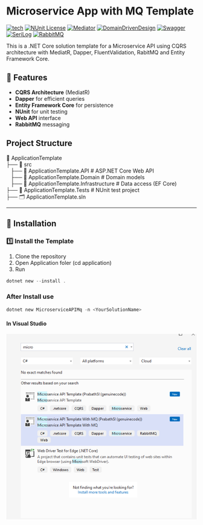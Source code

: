 # Microservice App with MQ Template
[![tech](https://img.shields.io/badge/powredby-.netcore-purple.svg)](https://dotnet.microsoft.com/en-us/download) [![NUnit License](https://img.shields.io/badge/powredby-NUnit-green.svg)](https://nunit.org/) [![Mediator](https://img.shields.io/badge/powredby-MediatR-blue.svg)](https://www.nuget.org/packages/mediatr/) [![DomainDrivenDesign](https://img.shields.io/badge/powredby-DDD-red.svg)](https://en.wikipedia.org/wiki/Domain-driven_design) [![Swagger](https://img.shields.io/badge/powredby-swagger-gree.svg)](https://swagger.io/) [![SeriLog](https://img.shields.io/badge/powredby-serilog-orange.svg)](https://serilog.net/) [![RabbitMQ](https://img.shields.io/badge/powredby-RabbitMQ-yellow.svg)](https://www.rabbitmq.com/)

This is a .NET Core solution template for a Microservice API using CQRS architecture with MediatR, Dapper, FluentValidation, RabitMQ and Entity Framework Core.

## 📌 Features
- **CQRS Architecture** (MediatR)
- **Dapper** for efficient queries
- **Entity Framework Core** for persistence
- **NUnit** for unit testing
- **Web API** interface
- **RabbitMQ** messaging

## Project Structure

📂 ApplicationTemplate <br>
 ├── 📂 src <br>
    &nbsp;&nbsp;&nbsp;├── 📂 ApplicationTemplate.API            # ASP.NET Core Web API <br>
    &nbsp;&nbsp;&nbsp;├── 📂 ApplicationTemplate.Domain         # Domain models <br>
    &nbsp;&nbsp;&nbsp;├── 📂 ApplicationTemplate.Infrastructure # Data access (EF Core) <br>
 ├── 📂 ApplicationTemplate.Tests          # NUnit test project <br>
 ├── 🗂️ ApplicationTemplate.sln <br>


---

## 🚀 Installation

### **1️⃣ Install the Template**

1. Clone the repository
2. Open Application foler (cd application)
3. Run
```powershell
dotnet new --install .
```

### After Install use

```powershell
dotnet new MicroserviceAPIMq -n <YourSolutionName>
```
#### In Visual Studio

![Alt Text](https://github.com/genuinecode-git/vstemplateMQ/blob/main/TemplateMQ/MQTemplate.PNG)

